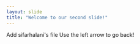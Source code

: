 ```yaml
---
layout: slide
title: "Welcome to our second slide!"
---
```

Add sifarhalani's file
Use the left arrow to go back!
